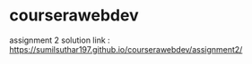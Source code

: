 # courserawebdev

assignment 2 solution link : https://sumilsuthar197.github.io/courserawebdev/assignment2/
